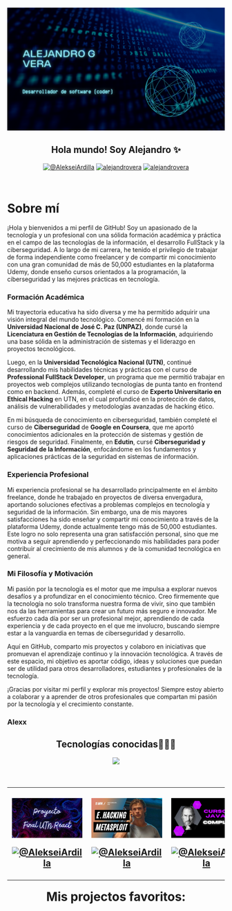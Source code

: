  <a href="https://www.youtube.com/@AlekseiArdilla">![imagen de portada Github](Portada_canva_alexx.png)</a>

<h2 align="center">Hola mundo! Soy Alejandro ✨</h2>

<p align="center">
  <a href="https://www.youtube.com/@AlekseiArdilla" target="blank"><img align="center" src="https://img.shields.io/badge/YouTube-FF0000?style=for-the-badge&logo=youtube&logoColor=white" alt="@AlekseiArdilla"  /></a>
<a href="https://linkedin.com/in/alejandro-gonzalo-vera" target="blank"><img align="center" src="https://img.shields.io/badge/LinkedIn-0077B5?style=for-the-badge&logo=linkedin&logoColor=white" alt="alejandrovera"/></a>
<a href="https://www.facebook.com/alejandro.gonzalo.vera.udemy" target="blank"><img align="center" src="https://img.shields.io/badge/Facebook-1877F2?style=for-the-badge&logo=facebook&logoColor=white" alt="alejandrovera"  /></a>
  </p>
<br>

<p align="center">

# Sobre mí

¡Hola y bienvenidos a mi perfil de GitHub! Soy un apasionado de la tecnología y un profesional con una sólida formación académica y práctica en el campo de las tecnologías de la información, el desarrollo FullStack y la ciberseguridad. A lo largo de mi carrera, he tenido el privilegio de trabajar de forma independiente como freelancer y de compartir mi conocimiento con una gran comunidad de más de 50,000 estudiantes en la plataforma Udemy, donde enseño cursos orientados a la programación, la ciberseguridad y las mejores prácticas en tecnología.

### Formación Académica

Mi trayectoria educativa ha sido diversa y me ha permitido adquirir una visión integral del mundo tecnológico. Comencé mi formación en la **Universidad Nacional de José C. Paz (UNPAZ)**, donde cursé la **Licenciatura en Gestión de Tecnologías de la Información**, adquiriendo una base sólida en la administración de sistemas y el liderazgo en proyectos tecnológicos. 

Luego, en la **Universidad Tecnológica Nacional (UTN)**, continué desarrollando mis habilidades técnicas y prácticas con el curso de **Professional FullStack Developer**, un programa que me permitió trabajar en proyectos web complejos utilizando tecnologías de punta tanto en frontend como en backend. Además, completé el curso de **Experto Universitario en Ethical Hacking** en UTN, en el cual profundicé en la protección de datos, análisis de vulnerabilidades y metodologías avanzadas de hacking ético.

En mi búsqueda de conocimiento en ciberseguridad, también completé el curso de **Ciberseguridad** de **Google en Coursera**, que me aportó conocimientos adicionales en la protección de sistemas y gestión de riesgos de seguridad. Finalmente, en **Edutin**, cursé **Ciberseguridad y Seguridad de la Información**, enfocándome en los fundamentos y aplicaciones prácticas de la seguridad en sistemas de información.

### Experiencia Profesional

Mi experiencia profesional se ha desarrollado principalmente en el ámbito freelance, donde he trabajado en proyectos de diversa envergadura, aportando soluciones efectivas a problemas complejos en tecnología y seguridad de la información. Sin embargo, una de mis mayores satisfacciones ha sido enseñar y compartir mi conocimiento a través de la plataforma Udemy, donde actualmente tengo más de 50,000 estudiantes. Este logro no solo representa una gran satisfacción personal, sino que me motiva a seguir aprendiendo y perfeccionando mis habilidades para poder contribuir al crecimiento de mis alumnos y de la comunidad tecnológica en general.

### Mi Filosofía y Motivación

Mi pasión por la tecnología es el motor que me impulsa a explorar nuevos desafíos y a profundizar en el conocimiento técnico. Creo firmemente que la tecnología no solo transforma nuestra forma de vivir, sino que también nos da las herramientas para crear un futuro más seguro e innovador. Me esfuerzo cada día por ser un profesional mejor, aprendiendo de cada experiencia y de cada proyecto en el que me involucro, buscando siempre estar a la vanguardia en temas de ciberseguridad y desarrollo.

Aquí en GitHub, comparto mis proyectos y colaboro en iniciativas que promuevan el aprendizaje continuo y la innovación tecnológica. A través de este espacio, mi objetivo es aportar código, ideas y soluciones que puedan ser de utilidad para otros desarrolladores, estudiantes y profesionales de la tecnología. 

¡Gracias por visitar mi perfil y explorar mis proyectos! Siempre estoy abierto a colaborar y a aprender de otros profesionales que compartan mi pasión por la tecnología y el crecimiento constante.

<h3>Alexx</h3></p>

<h2 align="center">Tecnologías conocidas👨🏻‍💻</h2>
<!--tech stack icons-->
<p align="center">
  <a href="https://skillicons.dev">
    <img src="https://skillicons.dev/icons?i=c,java,css,html,js,react,angular,nodejs,typescript,mysql,firebase,git,github,materialui,postman,eclipse,vscode,bash,linux,ai,ps&perline=14" />
  </a>
</p>

<!--Prueba-->
<div id="youtube">
<h2 align="center"Algunos videos de IT de mi canal de Youtube👨🏻‍💻</h2>

<table align="left" >
<tr border="none">
  
  <td width="25%" align="center">
    <p align="center">
     <a href="https://youtu.be/kZGMsQIA8Ws" title="Go to Source">
        <img align="center" width=100% src="reactutn.png"   alt="VIDEO" /></a>
      </p>
    <p align="center">
        <a href="https://youtu.be/kZGMsQIA8Ws" target="blank"><img align="center" src="https://img.shields.io/badge/YouTube-FF0000?style=for-the-badge&logo=youtube&logoColor=white" alt="@AlekseiArdilla"  /></a>
    </p>       
</td>
  
<td width="25%" align="center">
    <p align="center">
     <a href="https://youtu.be/I5KALz2E6uw" title="Go to Source">
        <img align="center" width=100% src="ethicalhackingmsf.png"   alt="VIDEO" /></a>
      </p>
    <p align="center">
        <a href="https://youtu.be/I5KALz2E6uw" target="blank"><img align="center" src="https://img.shields.io/badge/YouTube-FF0000?style=for-the-badge&logo=youtube&logoColor=white" alt="@AlekseiArdilla"  /></a>
     </p>       
</td>
  
  <td width="25%" align="center">
    <p align="center">
     <a href="https://youtu.be/Fuii0ibbHDI" title="Go to Source">
        <img align="center" width=100% src="javaSEcompleto.png" alt="VIDEO" /></a>
      </p>
    <p align="center">
        <a href="https://youtu.be/Fuii0ibbHDI" target="blank"><img align="center" src="https://img.shields.io/badge/YouTube-FF0000?style=for-the-badge&logo=youtube&logoColor=white" alt="@AlekseiArdilla"  /></a>
    </p>       
</td>

   <td width="25%" align="center">
    <p align="center">
     <a href="https://youtu.be/ezV5Fv_x6zg" title="Go to Source">
        <img align="center" width=100% src="pythondesdecero.png" alt="VIDEO" /></a>
      </p>
    <p align="center">
        <a href="https://youtu.be/ezV5Fv_x6zg" target="blank"><img align="center" src="https://img.shields.io/badge/YouTube-FF0000?style=for-the-badge&logo=youtube&logoColor=white" alt="@AlekseiArdilla"  /></a>
    </p>       
</td>
  
</tr>
</table>
  </div>
<br>
<br><br>
<h1 align="center">Mis projectos favoritos:</h1>
